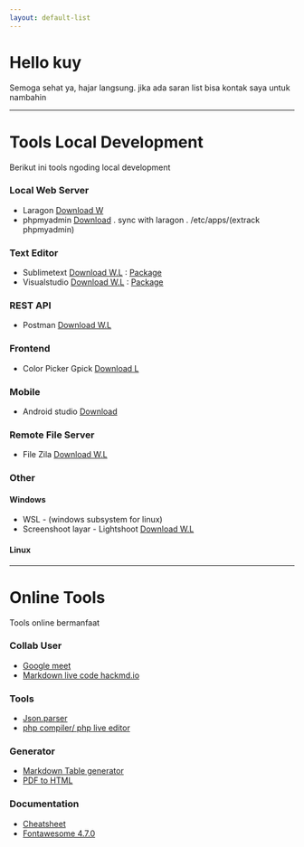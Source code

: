 ```yaml
---
layout: default-list
---
```


# Hello kuy

Semoga sehat ya, hajar langsung. jika ada saran list bisa kontak saya untuk nambahin

***

# Tools Local Development

Berikut ini tools ngoding local development

### Local Web Server
- Laragon [Download W](https://laragon.org/download/index.html)
- phpmyadmin [Download](https://www.phpmyadmin.net/downloads/) . sync with laragon . /etc/apps/(extrack phpmyadmin)


### Text Editor
- Sublimetext [Download W.L](https://www.sublimetext.com/download) : [Package](./package/sublime)
- Visualstudio [Download W.L](https://code.visualstudio.com/download) : [Package](./package/viscode)


### REST API
- Postman [Download W.L](https://www.postman.com/downloads/)


### Frontend
- Color Picker Gpick [Download L](https://pkgs.org/download/gpick)


### Mobile
- Android studio [Download](https://developer.android.com/studio)

### Remote File Server
- File Zila [Download W.L](https://filezilla-project.org/download.php?type=client)


### Other

#### Windows
- WSL - (windows subsystem for linux) 
- Screenshoot layar  - Lightshoot [Download W.L](https://app.prntscr.com/en/download.html)

#### Linux

***

# Online Tools

Tools online bermanfaat

### Collab User
- [Google meet](https://meet.google.com/) 
- [Markdown live code hackmd.io](https://hackmd.io/) 

### Tools
- [Json.parser](http://json.parser.online.fr/)
- [php compiler/ php live editor](https://onecompiler.com/php)

### Generator
- [Markdown Table generator](https://www.tablesgenerator.com/markdown_tables)
- [PDF to HTML](https://pdf.online/convert-pdf-to-html)

### Documentation

- [Cheatsheet](https://devhints.io/)
- [Fontawesome 4.7.0](https://fontawesome.com/v4.7.0/cheatsheet/)


